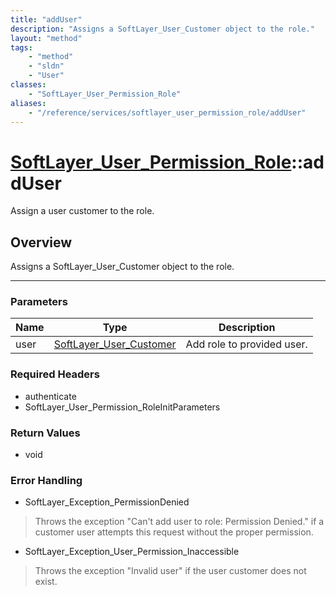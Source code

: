 ```yaml
---
title: "addUser"
description: "Assigns a SoftLayer_User_Customer object to the role."
layout: "method"
tags:
    - "method"
    - "sldn"
    - "User"
classes:
    - "SoftLayer_User_Permission_Role"
aliases:
    - "/reference/services/softlayer_user_permission_role/addUser"
---
```

# [SoftLayer_User_Permission_Role](/reference/services/SoftLayer_User_Permission_Role)::addUser


Assign a user customer to the role.


## Overview 
Assigns a SoftLayer_User_Customer object to the role. 

-----

### Parameters 
|Name | Type | Description |
| --- | --- | --- |
|user| <a href='/reference/datatypes/SoftLayer_User_Customer'>SoftLayer_User_Customer </a>| Add role to provided user.|


### Required Headers
* authenticate
* SoftLayer_User_Permission_RoleInitParameters


### Return Values
* void



### Error Handling

* SoftLayer_Exception_PermissionDenied 

> Throws the exception "Can't add user to role: Permission Denied." if a customer user attempts this request without the proper permission. 

* SoftLayer_Exception_User_Permission_Inaccessible 

> Throws the exception "Invalid user" if the user customer does not exist. 



